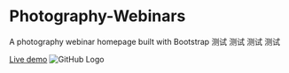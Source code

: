 # Photography-Webinars
A photography webinar homepage built with Bootstrap
测试
测试
测试
测试

[Live demo](https://zhenghaohe.github.io/Photography-Webinars/)
![GitHub Logo](https://github.com/zhenghaohe/Photography-Webinars/blob/master/index.jpg)
